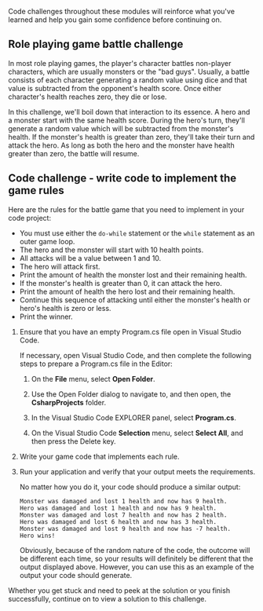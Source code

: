 Code challenges throughout these modules will reinforce what you've learned and help you gain some confidence before continuing on.

## Role playing game battle challenge

In most role playing games, the player's character battles non-player characters, which are usually monsters or the "bad guys". Usually, a battle consists of each character generating a random value using dice and that value is subtracted from the opponent's health score. Once either character's health reaches zero, they die or lose.

In this challenge, we'll boil down that interaction to its essence. A hero and a monster start with the same health score. During the hero's turn, they'll generate a random value which will be subtracted from the monster's health. If the monster's health is greater than zero, they'll take their turn and attack the hero. As long as both the hero and the monster have health greater than zero, the battle will resume.

## Code challenge - write code to implement the game rules

Here are the rules for the battle game that you need to implement in your code project:

- You must use either the `do-while` statement or the `while` statement as an outer game loop.
- The hero and the monster will start with 10 health points.
- All attacks will be a value between 1 and 10.
- The hero will attack first.
- Print the amount of health the monster lost and their remaining health.
- If the monster's health is greater than 0, it can attack the hero.
- Print the amount of health the hero lost and their remaining health.
- Continue this sequence of attacking until either the monster's health or hero's health is zero or less.
- Print the winner.

1. Ensure that you have an empty Program.cs file open in Visual Studio Code.

    If necessary, open Visual Studio Code, and then complete the following steps to prepare a Program.cs file in the Editor:

    1. On the **File** menu, select **Open Folder**.

    1. Use the Open Folder dialog to navigate to, and then open, the **CsharpProjects** folder.

    1. In the Visual Studio Code EXPLORER panel, select **Program.cs**.

    1. On the Visual Studio Code **Selection** menu, select **Select All**, and then press the Delete key.

1. Write your game code that implements each rule.

1. Run your application and verify that your output meets the requirements.

    No matter how you do it, your code should produce a similar output:

    ```Output
    Monster was damaged and lost 1 health and now has 9 health.
    Hero was damaged and lost 1 health and now has 9 health.
    Monster was damaged and lost 7 health and now has 2 health.
    Hero was damaged and lost 6 health and now has 3 health.
    Monster was damaged and lost 9 health and now has -7 health.
    Hero wins!
    ```

    Obviously, because of the random nature of the code, the outcome will be different each time, so your results will definitely be different that the output displayed above. However, you can use this as an example of the output your code should generate.

Whether you get stuck and need to peek at the solution or you finish successfully, continue on to view a solution to this challenge.

